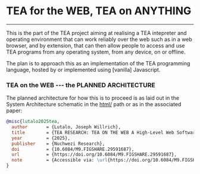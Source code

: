 # TEA for the WEB, TEA on ANYTHING
-----------------------------------

This is the part of the TEA project aiming at realising a TEA intepreter and operating environment that can work reliably over the web such as in a web browser, and by extension, that can then allow people to access and use TEA programs from any operating system, from any device, on or offline.

The plan is to approach this as an implementation of the TEA programming language, hosted by or implemented using [vanilla] Javascript.

### TEA on the WEB --- the PLANNED ARCHITECTURE

The planned architecture for how this is to proceed is as laid out in the System Architecture schematic in the [html/](html/specification/) path or as in the associated paper:


```bibtex
@misc{lutalo2025tea,
  author       = {Lutalo, Joseph Willrich},
  title        = {TEA RESEARCH: TEA ON THE WEB A High-Level Web Software Operating Environment Specification For The TEA Programming Language: Web TEA Architecture},
  year         = {2025},
  publisher    = {Nuchwezi Research},
  doi          = {10.6084/M9.FIGSHARE.29591687},
  url          = {https://doi.org/10.6084/M9.FIGSHARE.29591687},
  note         = {Accessible via: \url{https://doi.org/10.6084/M9.FIGSHARE.29591687}}
}
```
